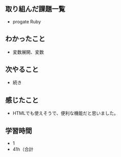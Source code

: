 ## 取り組んだ課題一覧
- progate Ruby
## わかったこと
- 変数展開、変数
## 次やること
- 続き
## 感じたこと
- HTMLでも使えそうで、便利な機能だと思いました。
## 学習時間
- 1
- 41h（合計
